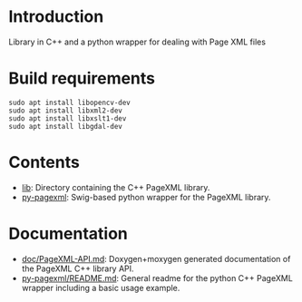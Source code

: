 # Introduction

Library in C++ and a python wrapper for dealing with Page XML files

# Build requirements

```
sudo apt install libopencv-dev
sudo apt install libxml2-dev
sudo apt install libxslt1-dev
sudo apt install libgdal-dev
```

# Contents 

- [lib](lib): Directory containing the C++ PageXML library.
- [py-pagexml](py-pagexml): Swig-based python wrapper for the PageXML library.

# Documentation

- [doc/PageXML-API.md](doc/PageXML-API.md): Doxygen+moxygen generated documentation of the PageXML C++ library API.
- [py-pagexml/README.md](py-pagexml/README.md): General readme for the python C++ PageXML wrapper including a basic usage example.
